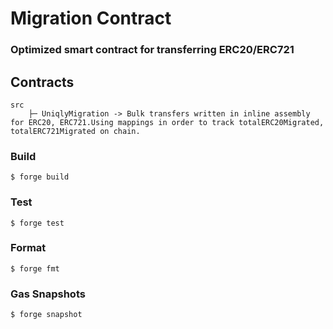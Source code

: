 # Migration Contract
### Optimized  smart contract for transferring ERC20/ERC721

## Contracts

```
src
    ├─ UniqlyMigration -> Bulk transfers written in inline assembly for ERC20, ERC721.Using mappings in order to track totalERC20Migrated, totalERC721Migrated on chain.
 ```

### Build

```shell
$ forge build
```

### Test

```shell
$ forge test
```

### Format

```shell
$ forge fmt
```

### Gas Snapshots

```shell
$ forge snapshot
```

